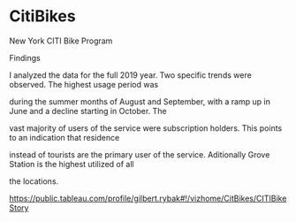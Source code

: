 # CitiBikes
New York CITI Bike Program


Findings

I analyzed the data for the full 2019 year.  Two specific trends were observed.  The highest usage period was 

during the summer months of August and September, with a ramp up in June and a decline starting in October.  The 

vast majority of users of the service were subscription holders. This points to an indication that residence 

instead of tourists are the primary user of the service. Aditionally Grove Station is the highest utilized of all 

the locations. 



https://public.tableau.com/profile/gilbert.rybak#!/vizhome/CitBikes/CITIBikeStory

